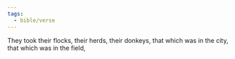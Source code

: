 ```yaml
---
tags:
  - bible/verse
---
```

They took their flocks, their herds, their donkeys, that which was in the city, that which was in the field,